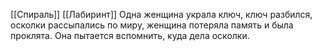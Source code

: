 [[Спираль]] [[Лабиринт]]
Одна женщина украла ключ, ключ разбился, осколки рассыпались по миру, женщина потеряла память и была проклята. Она пытается вспомнить, куда дела осколки. 
